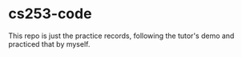 # cs253-code

This repo is just the practice records, following the tutor's demo and practiced that by myself.